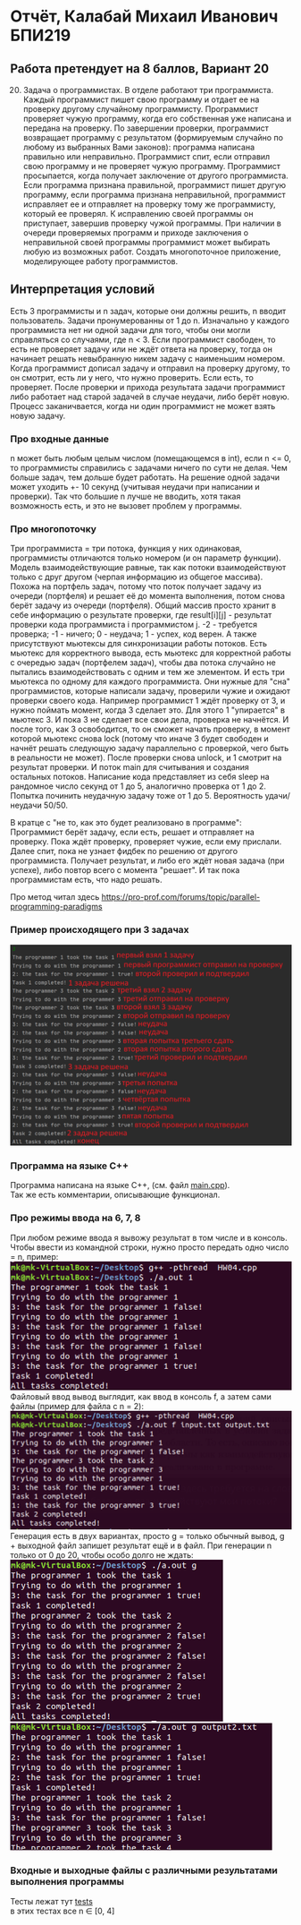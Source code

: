 # Отчёт, Калабай Михаил Иванович БПИ219
## Работа претендует на 8 баллов, Вариант 20

20. Задача о программистах. В отделе работают три программиста. Каждый
программист пишет свою программу и отдает ее на проверку другому случайному программисту. Программист проверяет чужую программу, когда его
собственная уже написана и передана на проверку. По завершении проверки,
программист возвращает программу с результатом (формируемым случайно
по любому из выбранных Вами законов): программа написана правильно или
неправильно. Программист спит, если отправил свою программу и не проверяет чужую программу. Программист просыпается, когда получает заключение от другого программиста. Если программа признана правильной, программист пишет другую программу, если программа признана неправильной,
программист исправляет ее и отправляет на проверку тому же программисту,
который ее проверял. К исправлению своей программы он приступает, завершив проверку чужой программы. При наличии в очереди проверяемых программ и приходе заключения о неправильной своей программы программист
может выбирать любую из возможных работ. Создать многопоточное приложение, моделирующее работу программистов.

## Интерпретация условий

Есть 3 программисты и n задач, которые они должны решить, n вводит пользователь. Задачи пронумерованны от 1 до n. Изначально у каждого программиста нет ни одной задачи для того, чтобы они могли справляться со случаями, где n < 3.
Если программист свободен, то есть не проверяет задачу или не ждёт ответа на проверку, тогда он начинает решать невыбранную никем задачу с наименьшим номером.
Когда программист дописал задачу и отправил на проверку другому, то он смотрит, есть ли у него, что нужно проверить. Если есть, то проверяет. После проверки и прихода результата задачи программист либо работает над старой задачей в случае неудачи, либо берёт новую.
Процесс заканичвается, когда ни один программист не может взять новую задачу.

### Про входные данные

n может быть любым целым числом (помещающемся в int), если n <= 0, то программисты справились с задачами ничего по сути не делая. Чем больше задач, тем дольше будет работать. На решение одной задачи может уходить +- 10 секунд (учитывая неудачи при написании и проверки). Так что большие n лучше не вводить, хотя такая возможность есть, и это не вызовет проблем у программы.

### Про многопоточку

Три программиста = три потока, функция у них одинаковая, программисты отличаются только номером (и он параметр функции). Модель взаимодействующие равные, так как потоки взаимодействуют только с друг другом (черпая информацию из общегое массива). Похожа на портфель задач, потому что поток получает задачу из очереди (портфеля) и решает её до момента выполнения, потом снова берёт задачу из очереди (портфеля).
Общий массив просто хранит в себе информацию о результате проверки, где result[i][j] - результат проверки кода программиста i программистом j. -2 - требуется проверка; -1 - ничего; 0 - неудача; 1 - успех, код верен.
А также присутствуют мьютексы для синхронизации работы потоков. Есть мьютекс для корректного вывода, есть мьютекс для корректной работы с очередью задач (портфелем задач), чтобы два потока случайно не пытались взаимодействовать с одним и тем же элементом. И есть три мьютекса по одному для каждого программиста. Они нужные для "сна" программистов, которые написали задачу, проверили чужие и ожидают проверки своего кода.
Например программист 1 ждёт проверку от 3, и нужно поймать момент, когда 3 сделает это. Для этого 1 "упирается" в мьютекс 3. И пока 3 не сделает все свои дела, проверка не начнётся. И после того, как 3 освободится, то он сможет начать проверку, в момент которой мьютекс снова lock (потому что иначе 3 будет свободен и начнёт решать следующую задачу параллельно с проверкой, чего быть в реальности не может). После проверки снова unlock, и 1 смотрит на результат проверки.
И поток main для считывания и создания остальных потоков. Написание кода представляет из себя sleep на рандомное число секунд от 1 до 5, аналогично проверка от 1 до 2. Попытка починить неудачную задачу тоже от 1 до 5. Вероятность удачи/неудачи 50/50.

В кратце c "не то, как это будет реализовано в программе": Программист берёт задачу, если есть, решает и отправляет на проверку. Пока ждёт проверку, проверяет чужие, если ему прислали. Далее спит, пока не узнает фидбек по решению от другого программиста. Получает результат, и либо его ждёт новая задача (при успехе), либо повтор всего с момента "решает". И так пока программистам есть, что надо решать.

Про метод читал здесь https://pro-prof.com/forums/topic/parallel-programming-paradigms

### Пример происходящего при 3 задачах

![Build Status](https://github.com/Kalabay/AVS_IHW04/blob/main/images/example.png)

### Программа на языке C++

Программа написана на языке C++, (см. файл [main.cpp](https://github.com/Kalabay/AVS_IHW04/blob/main/HW04/main.cpp)). \
Так же есть комментарии, описывающие функционал. 

### Про режимы ввода на 6, 7, 8

При любом режиме ввода я вывожу результат в том числе и в консоль. \
Чтобы ввести из командной строки, нужно просто передать одно число = n, пример:\
![Build Status](https://github.com/Kalabay/AVS_IHW04/blob/main/images/c.png)\
Файловый ввод вывод выглядит, как ввод в консоль f, а затем сами файлы (пример для файла с n = 2):\
![Build Status](https://github.com/Kalabay/AVS_IHW04/blob/main/images/f.png)\
Генерация есть в двух вариантах, просто g = только обычный вывод, g + выходной файл запишет результат ещё и в файл. При генерации n только от 0 до 20, чтобы особо долго не ждать:\
![Build Status](https://github.com/Kalabay/AVS_IHW04/blob/main/images/g1.png)\
![Build Status](https://github.com/Kalabay/AVS_IHW04/blob/main/images/g2.png)


### Входные и выходные файлы с различными результатами выполнения программы
Тесты лежат тут [tests](https://github.com/Kalabay/AVS_IHW04/tree/main/tests)\
в этих тестах все n $\in$ [0, 4]
